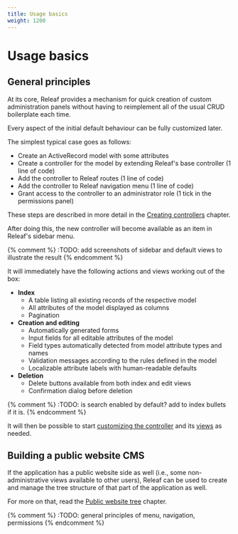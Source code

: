 ```yaml
---
title: Usage basics
weight: 1200
---
```


# Usage basics

## General principles

At its core, Releaf provides a mechanism for quick creation of custom administration panels without having to reimplement all of the usual CRUD boilerplate each time.

Every aspect of the initial default behaviour can be fully customized later.

The simplest typical case goes as follows:

* Create an ActiveRecord model with some attributes
* Create a controller for the model by extending Releaf's base controller (1 line of code)
* Add the controller to Releaf routes (1 line of code)
* Add the controller to Releaf navigation menu (1 line of code)
* Grant access to the controller to an administrator role (1 tick in the permissions panel)

These steps are described in more detail in the [Creating controllers](creating-controllers.html) chapter.

After doing this, the new controller will become available as an item in Releaf's sidebar menu.

{% comment %} :TODO: add screenshots of sidebar and default views to illustrate the result {% endcomment %}

It will immediately have the following actions and views working out of the box:

* __Index__
  * A table listing all existing records of the respective model
  * All attributes of the model displayed as columns
  * Pagination
* __Creation and editing__
  * Automatically generated forms
  * Input fields for all editable attributes of the model
  * Field types automatically detected from model attribute types and names
  * Validation messages according to the rules defined in the model
  * Localizable attribute labels with human-readable defaults
* __Deletion__
  * Delete buttons available from both index and edit views
  * Confirmation dialog before deletion

{% comment %}  :TODO: is search enabled by default? add to index bullets if it is. {% endcomment %}

It will then be possible to start [customizing the controller](customizing-controllers.html) and its [views](customizing-views.html) as needed.

## Building a public website CMS

If the application has a public website side as well (i.e., some non-administrative views available to other users), Releaf can be used to create and manage the tree structure of that part of the application as well.

For more on that, read the [Public website tree](public-website-tree.html) chapter.



{% comment %}  :TODO: general principles of menu, navigation, permissions {% endcomment %}




